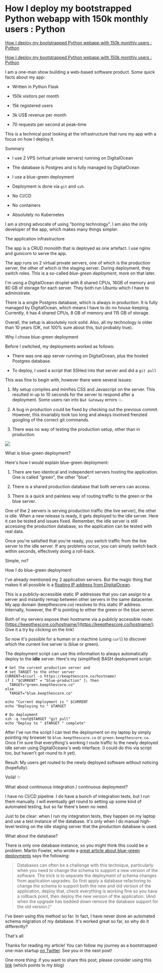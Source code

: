 # How I deploy my bootstrapped Python webapp with 150k monthly users : Python
[How I deploy my bootstrapped Python webapp with 150k monthly users : Python](https://www.reddit.com/r/Python/comments/xobba8/how_i_deploy_my_bootstrapped_python_webapp_with/) 

 [How I deploy my bootstrapped Python webapp with 150k monthly users : Python](https://www.reddit.com/r/Python/comments/xobba8/how_i_deploy_my_bootstrapped_python_webapp_with/) 

 I am a one-man show building a web-based software product. Some quick facts about my app:

*   Written in Python Flask
    
*   150k visitors per month
    
*   15k registered users
    
*   3k US$ revenue per month
    
*   70 requests per second at peak-time
    

This is a technical post looking at the infrastructure that runs my app with a focus on how I deploy it.

Summary

*   I use 2 VPS (virtual private servers) running on DigitalOcean
    
*   The database is Postgres and is fully managed by DigitalOcean
    
*   I use a blue-green deployment
    
*   Deployment is done via `git` and `ssh`.
    
*   No CI/CD
    
*   No containers
    
*   Absolutely no Kubernetes
    

I am a strong advocate of using "boring technology". I am also the only developer of the app, which makes many things simpler.

The application infrastructure

The app is a CRUD monolith that is deployed as one artefact. I use nginx and gunicorn to serve the app.

The app runs on 2 virtual private servers, one of which is the production server, the other of which is the staging server. During deployment, they switch roles. This is a so-called _blue-green deployment_, more on that later.

I'm using a DigitalOcean droplet with 8 shared CPUs, 16GB of memory and 80 GB of storage for each server. They both run Ubuntu which I have to administrate.

There is a single Postgres database, which is always in production. It is fully managed by DigitalOcean, which means I have to do no house-keeping. Currently, it has 4 shared CPUs, 8 GB of memory and 115 GB of storage.

Overall, the setup is absolutely rock solid. Also, all my technology is older than 10 years (OK, not 100% sure about this, but probably true).

Why I chose blue-green deployment

Before I switched, my deployments worked as follows:

*   There was one app server running on DigitalOcean, plus the hosted Postgres database.
    
*   To deploy, I used a script that SSHed into that server and did a `git pull`
    

This was fine to begin with, however there were several issues:

1.  My setup compiles and minifies CSS and Javascript on the server. This resulted in up to 10 seconds for the server to respond after a deployment. Some users ran into `Bad Gateway` errors 💥.
    
2.  A bug in production could be fixed by checking out the previous commit. However, this invariably took too long and always involved frenzied googling of the correct git commands.
    
3.  There was no way of testing the production setup, other than in production.
    

[![](https://preview.redd.it/vtnhdavf36q91.jpg?width=480&format=pjpg&auto=webp&s=1e458ca5c200570d8aa9dd9a2d197d2aacfe94e6)
](https://preview.redd.it/vtnhdavf36q91.jpg?width=480&format=pjpg&auto=webp&s=1e458ca5c200570d8aa9dd9a2d197d2aacfe94e6)

What is blue-green deployment?

Here's how I would explain blue-green deployment:

1.  There are two identical and independent servers hosting the application. One is called "green", the other "blue".
    
2.  There is a shared production database that both servers can access.
    
3.  There is a quick and painless way of routing traffic to the green or the blue server.
    

One of the 2 servers is serving production traffic (the live server), the other is idle. When a new release is ready, it gets deployed to the idle server. Here it can be tested and issues fixed. Remember, the idle server is still accessing the production database, so the application can be tested with real data.

Once you're satisfied that you're ready, you switch traffic from the live server to the idle server. If any problems occur, you can simply switch back within seconds, effectively doing a roll-back.

Simple, no?

How I do blue-green deployment

I've already mentioned my 2 application servers. But the magic thing that makes it all possible is a [floating IP address from DigitalOcean](https://www.digitalocean.com/docs/networking/floating-ips/).

This is a publicly-accessible static IP addresses that you can assign to a server and instantly remap between other servers in the same datacenter. My app domain (keepthescore.co) resolves to this static IP address. Internally, however, the IP is pointing to either the green or the blue server.

Both of my servers expose their hostname via a publicly accessible route: [https://keepthescore.co/hostname/](https://keepthescore.co/hostname/). Give it a try by clicking on the link!

So now it's possible for a human or a machine (using `curl`) to discover which the current live server is (blue or green).

The deployment script can use this information to always automatically deploy to the **idle** server. Here's my (simplified) BASH deployment script:

```
# Get the current production server and 
# set TARGET to the other server 
CURRENT=$(curl -s https://keepthescore.co/hostname)
if [ "$CURRENT" = "blue-production" ]; then
  TARGET="green.keepthescore.co"
else 
  TARGET="blue.keepthescore.co"

echo "Current deployment is " $CURRENT
echo "Deploying to " $TARGET

# Do deployment
ssh -q root@$TARGET "git pull"
echo "Deploy to " $TARGET " complete" 
```

After I've run the script I can test the deployment on my laptop by simply pointing my browser to `blue.keepthescore.co` or `green.keepthescore.co`. Once I'm sure that everything's working I route traffic to the newly deployed idle server using DigitalOceans's web interface. (I could do this via script too, but haven't got round to it yet).

Result: My users get routed to the newly deployed software without noticing (hopefully).

Voilá! ✨

What about continuous integration / continuous deployment?

I have no CI/CD pipeline. I do have a bunch of integration tests, but I run them manually. I will eventually get round to setting up some kind of automated testing, but so far there's been no need.

Just to be clear: when I run my integration tests, they happen on my laptop and use a test instance of the database. It's only when I do manual high-level testing on the idle staging server that the production database is used.

What about the database?

There is only one database instance, so you might think this could be a problem. Martin Fowler, who wrote a [great article about blue-green deployments](https://martinfowler.com/bliki/BlueGreenDeployment.html) says the following:

> Databases can often be a challenge with this technique, particularly when you need to change the schema to support a new version of the software. The trick is to separate the deployment of schema changes from application upgrades. So first apply a database refactoring to change the schema to support both the new and old version of the application, deploy that, check everything is working fine so you have a rollback point, then deploy the new version of the application. (And when the upgrade has bedded down remove the database support for the old version.)"

I've been using this method so far. In fact, I have never done an automated schema migration of my database. It's worked great so far, so why do it differently?

That's all

Thanks for reading my article! You can follow my journey as a bootstrapped one-man startup [on Twitter](https://twitter.com/wrede). See you in the next post!

One more thing: if you want to share this post, please consider using this [link](https://casparwre.de/blog/webapp-python-deployment/) (which points to my blog)